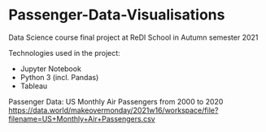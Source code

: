 # Passenger-Data-Visualisations
Data Science course final project at ReDI School in Autumn semester 2021

Technologies used in the project:
- Jupyter Notebook
- Python 3 (incl. Pandas)
- Tableau

Passenger Data: US Monthly Air Passengers from 2000 to 2020
https://data.world/makeovermonday/2021w16/workspace/file?filename=US+Monthly+Air+Passengers.csv
